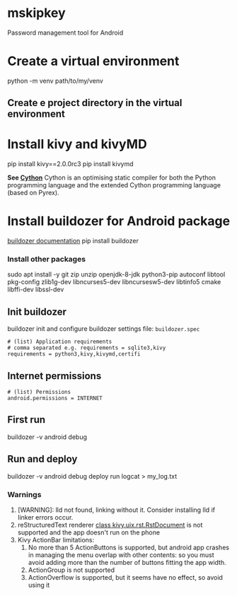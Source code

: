 # mskipkey
Password management tool for Android

# Create a virtual environment
python -m venv path/to/my/venv

## Create e project directory in the virtual environment

# Install kivy and kivyMD
pip install kivy==2.0.0rc3
pip install kivymd

**See [Cython](https://cython.org/)** Cython is an optimising static compiler for both the Python programming language and the extended Cython programming language (based on Pyrex).

# Install buildozer for Android package
[buildozer documentation](https://buildozer.readthedocs.io/en/latest/)
pip install buildozer

### Install other packages
sudo apt install -y git zip unzip openjdk-8-jdk python3-pip autoconf libtool pkg-config zlib1g-dev libncurses5-dev libncursesw5-dev libtinfo5 cmake libffi-dev libssl-dev

## Init buildozer
buildozer init and configure buildozer settings file: `buildozer.spec`
    
    # (list) Application requirements
    # comma separated e.g. requirements = sqlite3,kivy
    requirements = python3,kivy,kivymd,certifi

## Internet permissions
    # (list) Permissions
    android.permissions = INTERNET


## First run

buildozer -v android debug

## Run and deploy 
buildozer -v android debug deploy run logcat > my_log.txt

### Warnings
1. \[WARNING\]: lld not found, linking without it. Consider installing lld if linker errors occur.
1. reStructuredText renderer [class kivy.uix.rst.RstDocument](https://kivy.org/doc/stable/api-kivy.uix.rst.html?highlight=rstdocument#kivy.uix.rst.RstDocument) is not supported and the app doesn't run on the phone
2. Kivy ActionBar limitations:
   1. No more than 5 ActionButtons is supported, but android app crashes in managing the menu overlap with other contents: so you must avoid adding more than the number of buttons fitting the app width.
   2. ActionGroup is not supported 
   3. ActionOverflow is supported, but it seems have no effect, so avoid using it